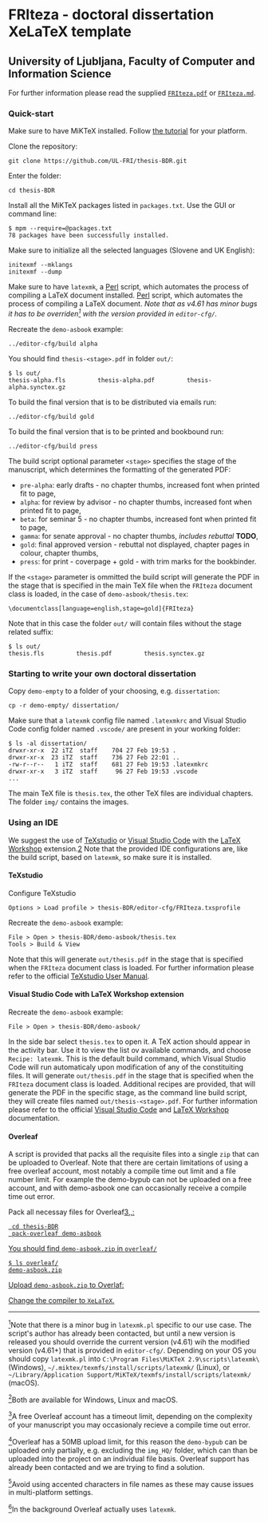 # FRIteza - doctoral dissertation XeLaTeX template

## University of Ljubljana, Faculty of Computer and Information Science

For further information please read the supplied [`FRIteza.pdf`](https://github.com/UL-FRI/thesis-BDR/blob/master/FRIteza.pdf) or [`FRIteza.md`](https://github.com/UL-FRI/thesis-BDR/blob/master/FRIteza.md).

### Quick-start

Make sure to have MiKTeX installed. Follow [the tutorial](https://miktex.org/) for your platform.

Clone the repository:

    git clone https://github.com/UL-FRI/thesis-BDR.git

Enter the folder:

    cd thesis-BDR

Install all the MiKTeX packages listed in `packages.txt`. Use the GUI or command line:

    $ mpm --require=@packages.txt
    78 packages have been successfully installed.

Make sure to initialize all the selected languages (Slovene and UK English):

    initexmf --mklangs
    initexmf --dump

Make sure to have `latexmk`, a [Perl](http://www.perl.org/) script, which automates the process of compiling a LaTeX document installed. [Perl](http://www.perl.org/) script, which automates the process of compiling a LaTeX document. _Note that as v4.61 has minor bugs it has to be overriden<a href="#note1" id="note1ref" title="Override with v4.61+."><sup>1</sup></a> with the version provided in `editor-cfg/`._

Recreate the `demo-asbook` example:

    ../editor-cfg/build alpha

You should find `thesis-<stage>.pdf` in folder `out/`:

    $ ls out/
    thesis-alpha.fls         thesis-alpha.pdf         thesis-alpha.synctex.gz

To build the final version that is to be distributed via emails run:

    ../editor-cfg/build gold

To build the final version that is to be printed and bookbound run:

    ../editor-cfg/build press

The build script optional parameter `<stage>` specifies the stage of the manuscript, which determines the formatting of the generated PDF:

* `pre-alpha`: early drafts - no chapter thumbs, increased font when printed fit to page,
* `alpha`: for review by advisor - no chapter thumbs, increased font when printed fit to page,
* `beta`: for seminar 5 - no chapter thumbs, increased font when printed fit to page,
* `gamma`: for senate approval - no chapter thumbs, _includes rebuttal_ __TODO__,
* `gold`: final approved version - rebuttal not displayed, chapter pages in colour, chapter thumbs,
* `press`: for print - coverpage + gold - with trim marks for the bookbinder.

If the `<stage>` parameter is ommitted the build script will generate the PDF in the stage that is specified in the main TeX file when the `FRIteza` document class is loaded, in the case of `demo-asbook/thesis.tex`:

    \documentclass[language=english,stage=gold]{FRIteza}

Note that in this case the folder `out/` will contain files without the stage related suffix:

    $ ls out/
    thesis.fls         thesis.pdf         thesis.synctex.gz

### Starting to write your own doctoral dissertation

Copy `demo-empty` to a folder of your choosing, e.g. `dissertation`:

    cp -r demo-empty/ dissertation/

Make sure that a `latexmk` config file named `.latexmkrc` and Visual Studio Code config folder named `.vscode/` are present in your working folder:

    $ ls -al dissertation/
    drwxr-xr-x  22 iTZ  staff    704 27 Feb 19:53 .
    drwxr-xr-x  23 iTZ  staff    736 27 Feb 22:01 ..
    -rw-r--r--   1 iTZ  staff    681 27 Feb 19:53 .latexmkrc
    drwxr-xr-x   3 iTZ  staff     96 27 Feb 19:53 .vscode
    ...

The main TeX file is `thesis.tex`, the other TeX files are individual chapters. The folder `img/` contains the images.

### Using an IDE

We suggest the use of [TeXstudio](https://texstudio.sourceforge.net) or [Visual Studio Code](https://code.visualstudio.com) with the [LaTeX Workshop](https://marketplace.visualstudio.com/items?itemName=James-Yu.latex-workshop) extension.<a href="#note2" id="note2ref" title="Both are available for Windows, Linux and macOS."></sup>2</sup></a> Note that the provided IDE configurations are, like the build script, based on `latexmk`, so make sure it is installed.

#### TeXstudio

Configure TeXstudio

    Options > Load profile > thesis-BDR/editor-cfg/FRIteza.txsprofile

Recreate the `demo-asbook` example:

    File > Open > thesis-BDR/demo-asbook/thesis.tex
    Tools > Build & View

Note that this will generate `out/thesis.pdf` in the stage that is specified when the `FRIteza` document class is loaded. For further information please refer to the official [TeXstudio User Manual](http://texstudio.sourceforge.net/manual/current/usermanual_en.html). 

#### Visual Studio Code with LaTeX Workshop extension

Recreate the `demo-asbook` example:

    File > Open > thesis-BDR/demo-asbook/

In the side bar select `thesis.tex` to open it. A TeX action should appear in the activity bar. Use it to view the list ov available commands, and choose `Recipe: latexmk`. This is the default build command, which Visual Studio Code will run automaticaly upon modification of any of the constituiting files. It will generate `out/thesis.pdf` in the stage that is specified when the `FRIteza` document class is loaded. Additional recipes are provided, that will generate the PDF in the specific stage, as the command line build script, they will create files named `out/thesis-<stage>.pdf`. For further information please refer to the official [Visual Studio Code](https://code.visualstudio.com/docs) and [LaTeX Workshop](https://marketplace.visualstudio.com/items?itemName=James-Yu.latex-workshop) documentation.

#### Overleaf

A script is provided that packs all the requisite files into a single `zip` that can be uploaded to Overleaf. Note that there are certain limitations of using a free overleaf account, most notably a compile time out limit and a file number limit. For example the demo-bypub can not be uploaded on a free account, and with demo-asbook one can occasionally receive a compile time out error.

Pack all necessay files for Overleaf<a href="#note3" id="note3ref" title="A free Overleaf account has a timeout limit."></sup>3</sup></a></sup>,</sup><a href="#note4" id="note4ref" title="Overleaf has a 50MB upload limit."></sup>,</sup><a href="#note5" id="note5ref" title="Avoid using accented characters in file names.">:

     cd thesis-BDR
     pack-overleaf demo-asbook

You should find `demo-asbook.zip` in `overleaf/`

    $ ls overleaf/
    demo-asbook.zip

Upload `demo-asbook.zip` to Overlaf:

Change the compiler to `XeLaTeX`.<a href="#note6" id="note6ref" title="In the background Overleaf actually uses 'latexmk'.">

<!--
Unpack overleaf _TODO_??

### Tips'n'Tricks
-->

***

<a id="note1" href="#note1ref"><sup>1</sup></a>Note that there is a minor bug in `latexmk.pl` specific to our use case. The script's author has already been contacted, but until a new version is released you should override the current version (v4.61) wih the modified version (v4.61+) that is provided in `editor-cfg/`. Depending on your OS you should copy `latexmk.pl` into `C:\Program Files\MiKTeX 2.9\scripts\latexmk\` (Windows), `~/.miktex/texmfs/install/scripts/latexmk/` (Linux), or `~/Library/Application Support/MiKTeX/texmfs/install/scripts/latexmk/` (macOS). 

<a id="note2" href="#note2ref"><sup>2</sup></a>Both are available for Windows, Linux and macOS.

<a id="note3" href="#note3ref"><sup>3</sup></a>A free Overleaf account has a timeout limit, depending on the complexity of your manuscript you may occasionaly recieve a compile time out error.

<a id="note4" href="#note4ref"><sup>4</sup></a>Overleaf has a 50MB upload limit, for this reason the `demo-bypub` can be uploaded only partially, e.g. excluding the `img_HQ/` folder, which can than be uploaded into the project on an individual file basis. Overleaf support has already been contacted and we are trying to find a solution.

<a id="note5" href="#note5ref"><sup>5</sup></a>Avoid using accented characters in file names as these may cause issues in multi-platform settings.

<a id="note6" href="#note6ref"><sup>6</sup></a>In the background Overleaf actually uses `latexmk`.

